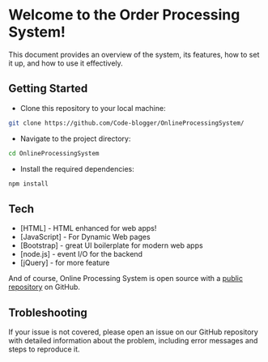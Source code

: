 # Welcome to the Order Processing System! 
This document provides an overview of the system, its features, how to set it up, and how to use it effectively.

## Getting Started
- Clone this repository to your local machine:
```sh 
git clone https://github.com/Code-blogger/OnlineProcessingSystem/
```
- Navigate to the project directory:
```sh 
cd OnlineProcessingSystem
```
- Install the required dependencies:
```sh 
npm install
```

## Tech
- [HTML] - HTML enhanced for web apps!
- [JavaScript] - For Dynamic Web pages
- [Bootstrap] - great UI boilerplate for modern web apps
- [node.js] - event I/O for the backend 
- [jQuery] - for more feature

And of course, Online Processing System is open source with a [public repository](https://github.com/Code-blogger/OnlineProcessingSystem/) on GitHub.

## Trobleshooting
If your issue is not covered, please open an issue on our GitHub repository with detailed information about the problem, including error messages and steps to reproduce it.
